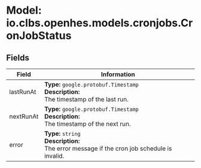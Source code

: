# Model: io.clbs.openhes.models.cronjobs.CronJobStatus

## Fields

| Field | Information |
| --- | --- |
| lastRunAt | <b>Type:</b> `google.protobuf.Timestamp`<br><b>Description:</b><br>The timestamp of the last run. |
| nextRunAt | <b>Type:</b> `google.protobuf.Timestamp`<br><b>Description:</b><br>The timestamp of the next run. |
| error | <b>Type:</b> `string`<br><b>Description:</b><br>The error message if the cron job schedule is invalid. |

